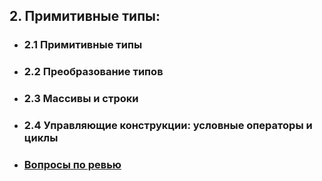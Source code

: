 ## 2. Примитивные типы:
- ### 2.1 Примитивные типы
- ### 2.2 Преобразование типов
- ### 2.3 Массивы и строки
- ### 2.4 Управляющие конструкции: условные операторы и циклы
- ### [Вопросы по ревью](questions.md)
